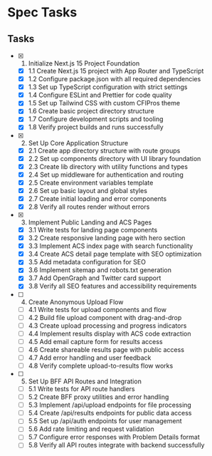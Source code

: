 # Spec Tasks

## Tasks

- [x] 1. Initialize Next.js 15 Project Foundation
  - [x] 1.1 Create Next.js 15 project with App Router and TypeScript
  - [x] 1.2 Configure package.json with all required dependencies
  - [x] 1.3 Set up TypeScript configuration with strict settings
  - [x] 1.4 Configure ESLint and Prettier for code quality
  - [x] 1.5 Set up Tailwind CSS with custom CFIPros theme
  - [x] 1.6 Create basic project directory structure
  - [x] 1.7 Configure development scripts and tooling
  - [x] 1.8 Verify project builds and runs successfully

- [x] 2. Set Up Core Application Structure
  - [x] 2.1 Create app directory structure with route groups
  - [x] 2.2 Set up components directory with UI library foundation
  - [x] 2.3 Create lib directory with utility functions and types
  - [x] 2.4 Set up middleware for authentication and routing
  - [x] 2.5 Create environment variables template
  - [x] 2.6 Set up basic layout and global styles
  - [x] 2.7 Create initial loading and error components
  - [x] 2.8 Verify all routes render without errors

- [x] 3. Implement Public Landing and ACS Pages
  - [x] 3.1 Write tests for landing page components
  - [x] 3.2 Create responsive landing page with hero section
  - [x] 3.3 Implement ACS index page with search functionality
  - [x] 3.4 Create ACS detail page template with SEO optimization
  - [x] 3.5 Add metadata configuration for SEO
  - [x] 3.6 Implement sitemap and robots.txt generation
  - [x] 3.7 Add OpenGraph and Twitter card support
  - [x] 3.8 Verify all SEO features and accessibility requirements

- [ ] 4. Create Anonymous Upload Flow
  - [ ] 4.1 Write tests for upload components and flow
  - [ ] 4.2 Build file upload component with drag-and-drop
  - [ ] 4.3 Create upload processing and progress indicators
  - [ ] 4.4 Implement results display with ACS code extraction
  - [ ] 4.5 Add email capture form for results access
  - [ ] 4.6 Create shareable results page with public access
  - [ ] 4.7 Add error handling and user feedback
  - [ ] 4.8 Verify complete upload-to-results flow works

- [ ] 5. Set Up BFF API Routes and Integration
  - [ ] 5.1 Write tests for API route handlers
  - [ ] 5.2 Create BFF proxy utilities and error handling
  - [ ] 5.3 Implement /api/upload endpoints for file processing
  - [ ] 5.4 Create /api/results endpoints for public data access
  - [ ] 5.5 Set up /api/auth endpoints for user management
  - [ ] 5.6 Add rate limiting and request validation
  - [ ] 5.7 Configure error responses with Problem Details format
  - [ ] 5.8 Verify all API routes integrate with backend successfully
